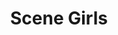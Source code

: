 ---
ee_id: '4237'
site: '1'
type: '2'
long_id: 2014-047 Scene Girls
url: 2014-047-scene-girls
title: Scene Girls
year: '2014'
medium: Foam pool noodles, socks, Monster High ear warmer, RCA 5CD changer stereo,
  Blood on the Dance Floor "Evolution" Compact Disc and case
commission:
add_credit:
dims: 140 cm x variable width x variable depth
pitch:
ps:
live_url:
related:
youtube:
imgs: scene-girls-2014-047-full-Heart-01-database-SM.jpg
subheading:
year2: '2014'
download:
add_credits:
related_code:
layout: things-i-made
---